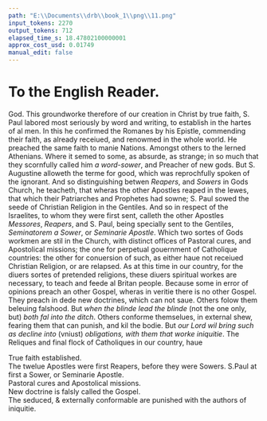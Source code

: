 ```yaml
---
path: "E:\\Documents\\drb\\book_1\\png\\11.png"
input_tokens: 2270
output_tokens: 712
elapsed_time_s: 18.47802100000001
approx_cost_usd: 0.01749
manual_edit: false
---
```

# To the English Reader.

God. This groundworke therefore of our creation in Christ by true faith, S. Paul labored most seriously by word and writing, to establish in the hartes of al men. In this he confirmed the Romanes by his Epistle, commending their faith, as already receiued, and renowmed in the whole world. He preached the same faith to manie Nations. Amongst others to the lerned Athenians. Where it semed to some, as absurde, as strange; in so much that they scornfully called him *a word-sower*, and Preacher of new gods. But S. Augustine alloweth the terme for good, which was reprochfully spoken of the ignorant. And so distinguishing betwen *Reapers*, and *Sowers* in Gods Church, he teacheth, that wheras the other Apostles reaped in the Iewes, that which their Patriarches and Prophetes had sowne; S. Paul sowed the seede of Christian Religion in the Gentiles. And so in respect of the Israelites, to whom they were first sent, calleth the other Apostles *Messores*, *Reapers*, and S. Paul, being specially sent to the Gentiles, *Seminatorem a Sower*, or *Seminarie Apostle*. Which two sortes of Gods workmen are stil in the Church, with distinct offices of Pastoral cures, and Apostolical missions; the one for perpetual gouernment of Catholique countries: the other for conuersion of such, as either haue not receiued Christian Religion, or are relapsed. As at this time in our country, for the diuers sortes of pretended religions, these diuers spiritual workes are necessary, to teach and feede al Britan people. Because some in error of opinions preach an other Gospel, wheras in veritie there is no other Gospel. They preach in dede new doctrines, which can not saue. Others folow them beleuing falshood. But *when the blinde lead the blinde* (not the one only, but) *both fal into the ditch*. Others conforme themselues, in external shew, fearing them that can punish, and kil the bodie. But *our Lord wil bring such as decline into* (vniust) *obligations, with them that worke iniquitie*. The Reliques and final flock of Catholiques in our country, haue

[^1]: Act. 17. v. 18.

[^2]: Ser. 42. de Sanct.

<aside>True faith established.</aside>

<aside>The twelue Apostles were first Reapers, before they were Sowers. S.Paul at first a Sower, or Seminarie Apostle.</aside>

<aside>Pastoral cures and Apostolical missions.</aside>

<aside>New doctrine is falsly called the Gospel.</aside>

<aside>The seduced, & externally conformable are punished with the authors of iniquitie.</aside>